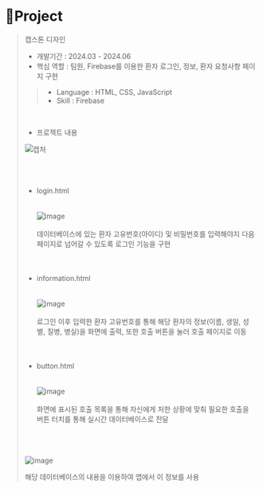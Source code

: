 # 📝Project

> 캡스톤 디자인
>
> - 개발기간 : 2024.03 - 2024.06
> - 핵심 역할 : 팀원, Firebase를 이용한 환자 로그인, 정보, 환자 요청사항 페이지 구현
>   
>> - Language : HTML, CSS, JavaScript
>> - Skill : Firebase
>>
> <br/>
>
> - 프로젝트 내용
>
> ![캡처](https://github.com/user-attachments/assets/e52abd27-a9e3-412c-be93-cc64cefacb07)
>  <br/><br/><br/><br/>
> - login.html <br/><br/><br/>
>   ![image](https://github.com/user-attachments/assets/c74c8b40-29e9-488a-b81d-312da5638db5) 
>  <br/><br/>
> 데이터베이스에 있는 환자 고유번호(아이디) 및 비밀번호를 입력해야지 다음 페이지로 넘어갈 수 있도록 로그인 기능을 구현
>  <br/><br/><br/><br/>
> - information.html <br/><br/><br/>
>  ![image](https://github.com/user-attachments/assets/304ce2da-4ca4-4d4c-8859-9ecee5251c5c)
>  <br/><br/>
>  로그인 이후 입력한 환자 고유번호를 통해 해당 환자의 정보(이름, 생일, 성별, 질병, 병실)을 화면에 출력, 또한 호출 버튼을 눌러 호출 페이지로 이동
>  <br/><br/><br/><br/>
> - button.html <br/><br/><br/>
> ![image](https://github.com/user-attachments/assets/2e2fffe1-52db-42ff-b2e1-212b3d1272b6)
>  <br/><br/>
>  화면에 표시된 호출 목록을 통해 자신에게 처한 상황에 맞춰 필요한 호출을 버튼 터치를 통해 실시간 데이터베이스로 전달
>  <br/><br/><br/><br/>
>
>  ![image](https://github.com/user-attachments/assets/dc777cae-a395-41cf-b48b-64ca91b911f9)
>
>  해당 데이터베이스의 내용을 이용하여 앱에서 이 정보를 사용
